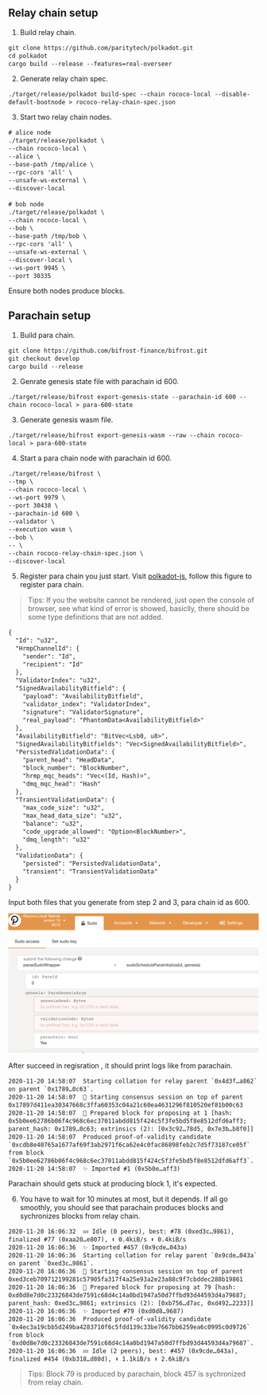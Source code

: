 ## Relay chain setup

1. Build relay chain.
```
git clone https://github.com/paritytech/polkadot.git
cd polkadot
cargo build --release --features=real-overseer
```
2. Generate relay chain spec.
```
./target/release/polkadot build-spec --chain rococo-local --disable-default-bootnode > rococo-relay-chain-spec.json
```
3. Start two relay chain nodes.
```
# alice node
./target/release/polkadot \
--chain rococo-local \
--alice \
--base-path /tmp/alice \
--rpc-cors 'all' \
--unsafe-ws-external \
--discover-local

# bob node
./target/release/polkadot \
--chain rococo-local \
--bob \
--base-path /tmp/bob \
--rpc-cors 'all' \
--unsafe-ws-external \
--discover-local \
--ws-port 9945 \
--port 30335
```

Ensure both nodes produce blocks.

## Parachain setup
1. Build para chain.
```
git clone https://github.com/bifrost-finance/bifrost.git
git checkout develop
cargo build --release
```
2. Genrate genesis state file with parachain id 600.
```
./target/release/bifrost export-genesis-state --parachain-id 600 --chain rococo-local > para-600-state
```
3. Generate genesis wasm file.
```
./target/release/bifrost export-genesis-wasm --raw --chain rococo-local > para-600-state
```
4. Start a para chain node with parachain id 600.
```shell
./target/release/bifrost \
--tmp \
--chain rococo-local \
--ws-port 9979 \
--port 30438 \
--parachain-id 600 \
--validator \
--execution wasm \
--bob \
-- \
--chain rococo-relay-chain-spec.json \
--discover-local
```
5. Register para chain you just start. Visit [polkadot-js](https://polkadot.js.org/apps/#/extrinsics), follow this figure to register para chain.

> Tips: If you the website cannot be rendered, just open the console of browser, see what kind of error is showed, basiclly, there should be some type definitions that are not added.

```
{
  "Id": "u32",
  "HrmpChannelId": {
    "sender": "Id",
    "recipient": "Id"
  },
  "ValidatorIndex": "u32",
  "SignedAvailabilityBitfield": {
    "payload": "AvailabilityBitfield",
    "validator_index": "ValidatorIndex",
    "signature": "ValidatorSignature",
    "real_payload": "PhantomData<AvailabilityBitfield>"
  },
  "AvailabilityBitfield": "BitVec<Lsb0, u8>",
  "SignedAvailabilityBitfields": "Vec<SignedAvailabilityBitfield>",
  "PersistedValidationData": {
    "parent_head": "HeadData",
    "block_number": "BlockNumber",
    "hrmp_mqc_heads": "Vec<(Id, Hash)>",
    "dmq_mqc_head": "Hash"
  },
  "TransientValidationData": {
    "max_code_size": "u32",
    "max_head_data_size": "u32",
    "balance": "u32",
    "code_upgrade_allowed": "Option<BlockNumber>",
    "dmq_length": "u32"
  },
  "ValidationData": {
    "persisted": "PersistedValidationData",
    "transient": "TransientValidationData"
  }
}
```

Input both files that you generate from step 2 and 3, para chain id as 600.

![Configure parachain](register-parachain.png)

After succeed in regisration , it should print logs like from parachain.
```
2020-11-20 14:58:07  Starting collation for relay parent `0x4d3f…a862` on parent `0x1789…0c63`.
2020-11-20 14:58:07  🙌 Starting consensus session on top of parent 0x17897d411ea30347668c3ffa60353c04a21c60ea4631296f810520ef81b00c63
2020-11-20 14:58:07  🎁 Prepared block for proposing at 1 [hash: 0x5b0ee62786b06f4c968c6ec37011abdd815f424c5f3fe5bd5f8e8512dfd6aff3; parent_hash: 0x1789…0c63; extrinsics (2): [0x3c92…78d5, 0x7e3b…b8f0]]
2020-11-20 14:58:07  Produced proof-of-validity candidate `0xcdb8e40765a1677af69f3ab2971f6ca62e4c0fac86898feb2c7d5f73187ce05f` from block `0x5b0ee62786b06f4c968c6ec37011abdd815f424c5f3fe5bd5f8e8512dfd6aff3`.
2020-11-20 14:58:07  ✨ Imported #1 (0x5b0e…aff3)
```

Parachain should gets stuck at producing block 1, it's expected.

6. You have to wait for 10 minutes at most, but it depends. If all go smoothly, you should see that parachain produces blocks and sychronizes blocks from relay chain.
```
2020-11-20 16:06:32  💤 Idle (0 peers), best: #78 (0xed3c…9861), finalized #77 (0xaa20…e807), ⬇ 0.4kiB/s ⬆ 0.4kiB/s
2020-11-20 16:06:36  ✨ Imported #457 (0x9cde…043a)
2020-11-20 16:06:36  Starting collation for relay parent `0x9cde…043a` on parent `0xed3c…9861`.
2020-11-20 16:06:36  🙌 Starting consensus session on top of parent 0xed3ceb709712199281c57905fa317f4a25e93a2e23a88c9f7cbddec288b19861
2020-11-20 16:06:36  🎁 Prepared block for proposing at 79 [hash: 0xd0d8e7d0c23326843de7591c68d4c14a0bd1947a50d7ffbd93d44593d4a79687; parent_hash: 0xed3c…9861; extrinsics (2): [0xb756…d7ac, 0xd492…2233]]
2020-11-20 16:06:36  ✨ Imported #79 (0xd0d8…9687)
2020-11-20 16:06:36  Produced proof-of-validity candidate `0x4ec3a19cbb5d249ba4283710f6c5fdd139c33be7667bb6259ea6c0995c0d9726` from block `0xd0d8e7d0c23326843de7591c68d4c14a0bd1947a50d7ffbd93d44593d4a79687`.
2020-11-20 16:06:36  💤 Idle (2 peers), best: #457 (0x9cde…043a), finalized #454 (0xb318…d80d), ⬇ 1.1kiB/s ⬆ 2.6kiB/s
```
> Tips: Block 79 is produced by parachain, block 457 is sychronized from relay chain.

